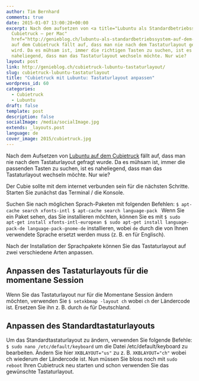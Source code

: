 ```yaml
---
author: Tim Bernhard
comments: true
date: 2015-01-07 13:00:28+00:00
excerpt: Nach dem aufsetzen von <a title="Lubuntu als Standardbetriebssystem auf dem
  Cubietruck – per Mac"
  href="http://genieblog.ch/lubuntu-als-standardbetriebssystem-auf-dem-cubietruck-per-mac/">Lubuntu</a>
  auf dem Cubietruck fällt auf, dass man nie nach dem Tastaturlayout gefragt
  wird. Da es mühsam ist, immer die richtigen Tasten zu suchen, ist es
  naheliegend, dass man das Tastaturlayout wechseln möchte. Nur wie?
layout: post
link: http://genieblog.ch/cubietruck-lubuntu-tastaturlayout/
slug: cubietruck-lubuntu-tastaturlayout
title: "Cubietruck mit Lubuntu: Tastaturlayout anpassen"
wordpress_id: 60
categories:
  - Cubietruck
  - Lubuntu
draft: false
template: post
description: false
socialImage: /media/socialImage.jpg
extends: _layouts.post
language: de
cover_image: 2015/cubietruck.jpg
---
```


Nach dem Aufsetzen von [Lubuntu auf dem Cubietruck](http://genieblog.ch/lubuntu-als-standardbetriebssystem-auf-dem-cubietruck-per-mac/) fällt auf, dass man nie nach dem Tastaturlayout gefragt wurde. Da es mühsam ist, immer die passenden Tasten zu suchen, ist es naheliegend, dass man das Tastaturlayout wechseln möchte. Nur wie?

Der Cubie sollte mit dem internet verbunden sein für die nächsten Schritte. 
Starten Sie zunächst das Terminal / die Konsole.

Suchen Sie nach möglichen Sprach-Paketen mit folgenden Befehlen:
`$ apt-cache search xfonts-intl
$ apt-cache search language-pack
`
Wenn Sie ein Paket sehen, das Sie installieren möchten, können Sie es mit `$ sudo apt-get install xfonts-intl-european
$ sudo apt-get install language-pack-de language-pack-gnome-de` installieren, wobei `de` durch die von Ihnen verwendete Sprache ersetzt werden muss (z. B. en für Englisch). 

Nach der Installation der Sprachpakete können Sie das Tastaturlayout auf zwei verschiedene Arten anpassen.


## Anpassen des Tastaturlayouts für die momentane Session


Wenn Sie das Tastaturlayout nur für die Momentane Session ändern möchten, verwenden Sie `$ setxkbmap -layout ch` wobei `ch` der Ländercode ist. Ersetzen Sie ihn z. B. durch `de` für Deutschland.


## Anpassen des Standardtastaturlayouts


Um das Standardtastaturlayout zu ändern, verwenden Sie folgende Befehle:
`$ sudo nano /etc/default/keyboard`
um die Datei /etc/default/keyboard zu bearbeiten. Ändern Sie hier `XKBLAYOUT="us"` zu z. B. `XKBLAYOUT="ch"` wobei ch wiederum der Ländercode ist.
Nun müssen Sie bloss noch mit `sudo reboot` Ihren Cubietruck neu starten und schon verwenden Sie das gewünschte Tastaturlayout.
